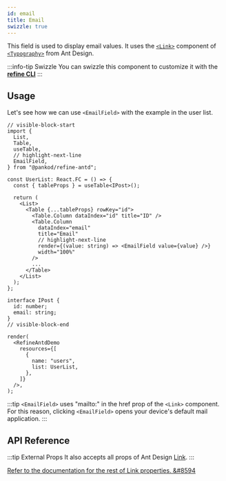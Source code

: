 ```yaml
---
id: email
title: Email
swizzle: true
---
```


This field is used to display email values. It uses the [`<Link>`](https://ant.design/components/typography/#FAQ) component of [`<Typography>`](https://ant.design/components/typography) from Ant Design.

:::info-tip Swizzle
You can swizzle this component to customize it with the [**refine CLI**](/docs/3.xx.xx/packages/documentation/cli)
:::

## Usage

Let's see how we can use `<EmailField>` with the example in the user list.

```tsx live
// visible-block-start
import {
  List,
  Table,
  useTable,
  // highlight-next-line
  EmailField,
} from "@pankod/refine-antd";

const UserList: React.FC = () => {
  const { tableProps } = useTable<IPost>();

  return (
    <List>
      <Table {...tableProps} rowKey="id">
        <Table.Column dataIndex="id" title="ID" />
        <Table.Column
          dataIndex="email"
          title="Email"
          // highlight-next-line
          render={(value: string) => <EmailField value={value} />}
          width="100%"
        />
        ...
      </Table>
    </List>
  );
};

interface IPost {
  id: number;
  email: string;
}
// visible-block-end

render(
  <RefineAntdDemo
    resources={[
      {
        name: "users",
        list: UserList,
      },
    ]}
  />,
);
```

:::tip
`<EmailField>` uses "mailto:" in the href prop of the `<Link>` component. For this reason, clicking `<EmailField>` opens your device's default mail application.
:::

## API Reference

<PropsTable module="@pankod/refine-antd/EmailField" />

:::tip External Props
It also accepts all props of Ant Design [Link](https://ant.design/components/typography/#How-to-use-Typography.Link-in-react-router).
:::

[Refer to the documentation for the rest of Link properties. &#8594](https://ant.design/components/typography/#API)
